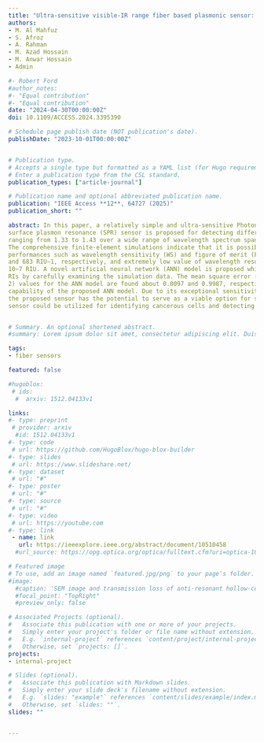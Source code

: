 ```yaml
---
title: "Ultra-sensitive visible-IR range fiber based plasmonic sensor: a finite-element analysis and deep learning approach for RI prediction"
authors:
- M. Al Mahfuz
- S. Afroz
- A. Rahman
- M. Azad Hossain
- M. Anwar Hossain
- Admin

#- Robert Ford
#author_notes:
#- "Equal contribution"
#- "Equal contribution"
date: "2024-04-30T00:00:00Z"
doi: 10.1109/ACCESS.2024.3395390

# Schedule page publish date (NOT publication's date).
publishDate: "2023-10-01T00:00:00Z"


# Publication type.
# Accepts a single type but formatted as a YAML list (for Hugo requirements).
# Enter a publication type from the CSL standard.
publication_types: ["article-journal"]

# Publication name and optional abbreviated publication name.
publication: "IEEE Access **12**, 64727 (2025)"
publication_short: ""

abstract: In this paper, a relatively simple and ultra-sensitive Photonic crystal fiber (PCF) based
surface plasmon resonance (SPR) sensor is proposed for detecting different analyte refractive indices (RIs)
ranging from 1.33 to 1.43 over a wide range of wavelength spectrum spanning 0.55 µm to 3.50 µm.
The comprehensive finite-element simulations indicate that it is possible to achieve remarkable sensing
performances such as wavelength sensitivity (WS) and figure of merit (FOM) as high as 123,000 nm/RIU
and 683 RIU−1, respectively, and extremely low value of wavelength resolution (WR) about 8.13 ×
10−7 RIU. A novel artificial neural network (ANN) model is proposed which helps to accurately predict the
RIs by carefully examining the simulation data. The mean square error (MSE) and prediction accuracy (R
2) values for the ANN model are found about 0.0097 and 0.9987, respectively, indicating the high prediction
capability of the proposed ANN model. Due to its exceptional sensitivity and precise detection capabilities,
the proposed sensor has the potential to serve as a viable option for sensing analyte RI. Additionally, the
sensor could be utilized for identifying cancerous cells and detecting urinary tract infections in humans.


# Summary. An optional shortened abstract.
#summary: Lorem ipsum dolor sit amet, consectetur adipiscing elit. Duis posuere tellus ac convallis placerat. Proin tincidunt magna sed ex sollicitudin condimentum.

tags:
- fiber sensors

featured: false

#hugoblox:
 # ids:
  #  arxiv: 1512.04133v1

links:
#- type: preprint
 # provider: arxiv
  #id: 1512.04133v1
#- type: code
 # url: https://github.com/HugoBlox/hugo-blox-builder
#- type: slides
 # url: https://www.slideshare.net/
#- type: dataset
 # url: "#"
#- type: poster
 # url: "#"
#- type: source
 # url: "#"
#- type: video
 # url: https://youtube.com
#- type: link
 - name: link
   url: https://ieeexplore.ieee.org/abstract/document/10510458
  #url_source: https://opg.optica.org/optica/fulltext.cfm?uri=optica-10-10-1253

# Featured image
# To use, add an image named `featured.jpg/png` to your page's folder. 
#image:
  #caption: 'SEM image and transmission loss of anti-resonant hollow-core fiber'
  #focal_point: "TopRight"
  #preview_only: false

# Associated Projects (optional).
#   Associate this publication with one or more of your projects.
#   Simply enter your project's folder or file name without extension.
#   E.g. `internal-project` references `content/project/internal-project/index.md`.
#   Otherwise, set `projects: []`.
projects:
- internal-project

# Slides (optional).
#   Associate this publication with Markdown slides.
#   Simply enter your slide deck's filename without extension.
#   E.g. `slides: "example"` references `content/slides/example/index.md`.
#   Otherwise, set `slides: ""`.
slides: ""


---
```

